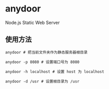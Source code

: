# anydoor
Node.js Static Web Server

## 使用方法

```
anydoor # 把当前文件夹作为静态服务器根目录

anydoor -p 8080 # 设置端口号为 8080

anydoor -h localhost # 设置 host 为 localhost

anydoor -d /usr # 设置根目录为 /usr
```